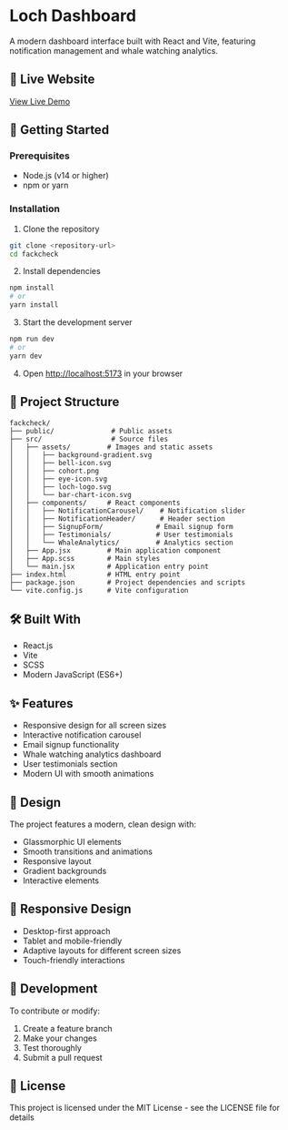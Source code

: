 # Loch Dashboard

A modern dashboard interface built with React and Vite, featuring notification management and whale watching analytics.

## 🔗 Live Website
[View Live Demo](YOUR_LIVE_WEBSITE_URL_HERE)

## 🚀 Getting Started

### Prerequisites
- Node.js (v14 or higher)
- npm or yarn

### Installation
1. Clone the repository
```bash
git clone <repository-url>
cd fackcheck
```

2. Install dependencies
```bash
npm install
# or
yarn install
```

3. Start the development server
```bash
npm run dev
# or
yarn dev
```

4. Open [http://localhost:5173](http://localhost:5173) in your browser

## 📁 Project Structure

```
fackcheck/
├── public/              # Public assets
├── src/                 # Source files
│   ├── assets/         # Images and static assets
│   │   ├── background-gradient.svg
│   │   ├── bell-icon.svg
│   │   ├── cohort.png
│   │   ├── eye-icon.svg
│   │   ├── loch-logo.svg
│   │   └── bar-chart-icon.svg
│   ├── components/     # React components
│   │   ├── NotificationCarousel/    # Notification slider
│   │   ├── NotificationHeader/      # Header section
│   │   ├── SignupForm/             # Email signup form
│   │   ├── Testimonials/           # User testimonials
│   │   └── WhaleAnalytics/         # Analytics section
│   ├── App.jsx         # Main application component
│   ├── App.scss        # Main styles
│   └── main.jsx        # Application entry point
├── index.html          # HTML entry point
├── package.json        # Project dependencies and scripts
└── vite.config.js      # Vite configuration
```

## 🛠️ Built With
- React.js
- Vite
- SCSS
- Modern JavaScript (ES6+)

## ✨ Features
- Responsive design for all screen sizes
- Interactive notification carousel
- Email signup functionality
- Whale watching analytics dashboard
- User testimonials section
- Modern UI with smooth animations

## 🎨 Design
The project features a modern, clean design with:
- Glassmorphic UI elements
- Smooth transitions and animations
- Responsive layout
- Gradient backgrounds
- Interactive elements

## 📱 Responsive Design
- Desktop-first approach
- Tablet and mobile-friendly
- Adaptive layouts for different screen sizes
- Touch-friendly interactions

## 🔧 Development
To contribute or modify:
1. Create a feature branch
2. Make your changes
3. Test thoroughly
4. Submit a pull request

## 📄 License
This project is licensed under the MIT License - see the LICENSE file for details
